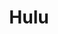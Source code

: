 ---
title: Hulu
crosslinks:
- cordcutters
- DirecTVNow
- zeropointmodule
- huluaccounts
- Pyongyang
- RunawaysTV
- ZippyTheChicken
- television
- Vue
---
